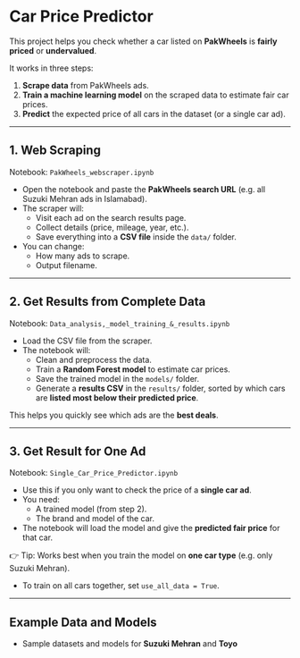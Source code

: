 # Car Price Predictor

This project helps you check whether a car listed on **PakWheels** is **fairly priced** or **undervalued**.  

It works in three steps:  
1. **Scrape data** from PakWheels ads.  
2. **Train a machine learning model** on the scraped data to estimate fair car prices.  
3. **Predict** the expected price of all cars in the dataset (or a single car ad).  

---

## 1. Web Scraping

Notebook: `PakWheels_webscraper.ipynb`  

- Open the notebook and paste the **PakWheels search URL** (e.g. all Suzuki Mehran ads in Islamabad).  
- The scraper will:  
  - Visit each ad on the search results page.  
  - Collect details (price, mileage, year, etc.).  
  - Save everything into a **CSV file** inside the `data/` folder.  
- You can change:  
  - How many ads to scrape.  
  - Output filename.  

---

## 2. Get Results from Complete Data

Notebook: `Data_analysis,_model_training_&_results.ipynb`  

- Load the CSV file from the scraper.  
- The notebook will:  
  - Clean and preprocess the data.  
  - Train a **Random Forest model** to estimate car prices.  
  - Save the trained model in the `models/` folder.  
  - Generate a **results CSV** in the `results/` folder, sorted by which cars are **listed most below their predicted price**.  

This helps you quickly see which ads are the **best deals**.  

---

## 3. Get Result for One Ad

Notebook: `Single_Car_Price_Predictor.ipynb`  

- Use this if you only want to check the price of a **single car ad**.  
- You need:  
  - A trained model (from step 2).  
  - The brand and model of the car.  
- The notebook will load the model and give the **predicted fair price** for that car.  

👉 Tip: Works best when you train the model on **one car type** (e.g. only Suzuki Mehran).  
- To train on all cars together, set `use_all_data = True`.  

---

## Example Data and Models

- Sample datasets and models for **Suzuki Mehran** and **Toyo**
